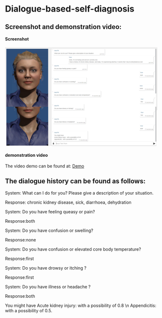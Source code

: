 # Dialogue-based-self-diagnosis


## Screenshot and demonstration video:




#### Screenshot

![self-diagnosis demo](Figure3_9.png "self-diagnosis demo")


#### demonstration video

The video demo can be found at: [Demo](https://drive.google.com/file/d/1HlgtIaVTiGY7xNVuruDLeJ9FHRvo8iw0/view?usp=sharing)




## The dialogue history can be found as follows:

System: What can I do for you? Please give a description of your situation.

Response: chronic kidney disease, sick, diarrhoea, dehydration

System: Do you have feeling queasy or pain?

Response:both

System: Do you have confusion or swelling?

Response:none

System: Do you have confusion or elevated core body temperature?

Response:first

System: Do you have drowsy or itching ?

Response:first

System: Do you have illness or headache ?

Response:both

You might have 
Acute kidney injury: with a possibility of 0.8 \n
Appendicitis: with a possibility of 0.5.





